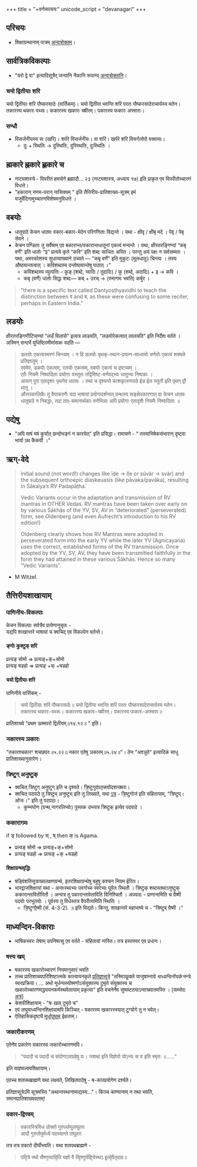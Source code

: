 +++
title = "+वर्णव्यत्ययः"
unicode_script = "devanagari"
+++

## परिचयः
- शिक्षाग्रन्थानाम् पात्रम् [अन्यत्रोक्तम्](../shixaa/uchchAraNa-parivartanam/)।

## सार्वत्रिकविकल्पाः
- "यरो द्वे वा" इत्यादिसूत्रैर् जन्यानि नैकानि रूपाण्य् [अन्यत्रोक्तानि](yaro_dve)।

### चयो द्वितीयाः शरि
चयो द्वितीयाः शरि पौष्करसादेः (वार्तिकम्)। चयो द्वितीया भवन्ति शरि परतः पौष्करसादेराचार्यस्य मतेन। तकारस्य थकारः वथ्सः। ककारस्य खकारः ख्षीरम्। पकारस्य फकारः अफ्सराः। 

### सन्धौ
- विसर्जनीयस्य सः (खरि)। शर्परे विसर्जनीयः। वा शरि। खर्परे शरि विसर्गलोपो वक्तव्यः।
  - दुः + स्थितिः →‌ दुस्थितिः, दुस्स्थितिः, दुःस्थितिः ।

## ह्मकारे ह्नकारे ह्णकारे च
- नाट्यशास्त्रे - विपरीतं हमयोगे ब्रह्मादौ… २३ (नाट्यशास्त्र, अध्याय १७) इति प्राकृत एव विपरीतोच्चारणं विधत्ते।
- "हकारान् नणम-परान् नासिक्यम् " इति तैत्तिरीय-प्रातिशाख्य-सूत्रम् इमं यजुर्वेदिनामुच्चारणविशेषमनुविधत्ते ।

## वबयोः
- धातुपाठे केचन धातवः वकार-बकार-भेदेन परिगणिताः विद्यन्ते । यथा - क्षीवृ / क्षीबृ मदे । पेवृ / पेबृ सेवने ।
- केचन पण्डिताः तु सर्वेषाम् एव बकारान्त/वकारान्तधातूनां एकत्वं मन्यन्ते । यथा, क्षीरतरङ्गिण्यां “कबृ वर्णे” इति धातोः “इ” प्रत्यये कृते “कवि” इति शब्दः साधितः अस्ति । परन्तु अयं पक्षः न सर्वसम्मतः । यथा, अमरकोशस्य सुधाव्याख्याने उच्यते — "कबृ वर्णे" इति मुकुटः (मूलधातुः) चिन्त्यः । तस्य औष्ठ्यान्तत्वात् । कविशब्दस्य दन्तोष्ठ्यान्तेषु पाठात् ।"
  - कविशब्दस्य व्युत्पत्तिः - कुङ् (शब्दे, भ्वादिः / तुदादिः) / कु (शब्दे, अदादिः) + इ → कवि ।
  - कबृ (वर्णे) धातोः सिद्धः शब्दः— कब् + उरच् → (रुमागमः भवति) कर्बुर ।

> "there is a specific text called Dantyoṣṭhyavidhi to teach the distinction between व and ब, as these were confusing to some reciter, perhaps in Eastern India."

## लडयोः
क्षीरतरङ्गिणीटिप्पण्यां "लडँ विलासे" इत्यत्र लाडयति, "लडयोरेकत्वात् लालयति" इति निर्देशः वर्तते । अस्मिन् सन्दर्भे  युधिष्ठिरमीमांंसकः वदति — 

> डलयोः एकत्वस्मरणं चिन्त्यम् । न हि डलयोः पृथक्-स्थान-प्रयत्न-साध्ययोः वर्णयोः एकत्वं शक्यते प्रतिज्ञातुम् ।  
> एवमेव, डळयोः एकत्वम्, रलयोः एकत्वम्, वबयोः एकत्वं च द्रष्टव्यम् ।  
> एतैः नियमैः निष्पादिताः प्रयोगाः वस्तुतः तद्विशिष्ट-वर्णवद्भ्यः धातुभ्यः निष्पन्नाः ।  
> आसन् पुरा एतादृशाः पृथगेव धातवः । तथा च दृश्यन्ते काशकृत्स्नपाठे ईड ईल स्तुतौ इति पृथग् द्वौ धातू ।  
> औत्तरकालिकैः तु वैयाकरणैः यदा भाषायां प्रयोगादर्शनात् ग्रन्थस्य सङ्क्षेपकारणात् वा केचन धातवः धातुपाठे न निबद्धाः, तदा तत्-समानार्थकाः वर्णभिन्नाः अपि प्रयोगाः एतादृशैः नियमैः निष्पादिताः ॥


## पद्येषु
- "अपि माषं मषं कुर्यात् छन्दोभङ्गं न कारयेत्" इति प्रसिद्धा। रामायणे - " तस्याभिषेकसंभारान् दृष्ट्वा भार्या ऽथ कैकयी ।"

## ऋग्-वेदे
> initial sound (not word!) changes like īḍe -> Iḷe or súvàr -> svàr) and the subsequent  orthoepic diaskeuasis (like pāvaka/pavāka),  resulting in Śākalya’s RV Padapāṭha. 
>
> Vedic Variants occur in the adaptation and transmission of RV mantras in OTHER Vedas. RV mantras have been taken over early on by various Śākhās of the YV, SV, AV in “deteriorated” (perseverated) form, see Oldenberg (and even Aufrecht’s introduction to his RV edition!)  
> 
> Oldenberg clearly shows how RV Mantras were adopted in perseverated form into the early YV while the later YV (Agnicayana) uses the correct, established forms of the RV transmission. Once adopted by the YV, SV, AV, they have been transmitted faithfully in the form they had attained in these various Śākhās. Hence so many “Vedic Variants”.

- M Witzel.

## तैत्तिरीयशाखायाम्
### पाणिनीय-विकल्पाः
केचन विकल्पाः सर्वत्रैव प्रायेणानुसृतः -  
यद्यपि शाखान्तरे भाषायां च क्वचिद् एव विकल्पेन वर्तन्ते।

#### ङ्णोः कुक्टुक् शरि
प्रत्यङ् सोमो => प्रत्यङ्+क्+सोमो  
प्रत्यङ् षडहो => प्रत्यङ् +क् +षडहो

#### चयो द्वितीयाः शरि
पाणिनीये वार्त्तिकम् - 

> चयो द्वितीयाः शरि पौष्करसादेः॥ चयो द्वितीया भवन्ति शरि परतः पौष्करसादेराचार्यस्य मतेन। तकारस्य थकारः-वथ्सः। ककारस्य खकारः-ख्षीरम्। पकारस्य फकारः-अफ्सराः॥

प्रातिशाख्ये "प्रथम ऊष्मपरो द्वितीयम्॥१४.१२॥ " इति।

### नकारस्य ञकारः
"तकारश्चकारꣳ शचछपरः॥५.२२॥ नकार एतेषु ञकारम्॥५.२४॥"। तेन "अश्ञुते" इत्यादिकं साधु प्रातिशाख्यानुसारेण। 

### त्रिष्टुग् अनुष्टुक्
- क्वचित् त्रिष्टुग् अनुष्टुग् इति च दृश्यते।  त्रि॒ष्टुगुद॑पत॒त्त्रयो॑दशाख्षरा।
- क्वचित् पदपाठे तु त्रिष्टुभ् अनुष्टुभ् इति तु लिख्यते, यथा [ऽत्र](https://archive.org/details/taittiriyasamhitavolume1114commentaryofbhattabhaskaramahadevashastria.universityofmysore_202003_31_A/page/n175/mode/2up) -  त्रि॒ष्टुगोज॑ इति संहितायाम्, "त्रिष्टुप्। ओजः।" इति तु पदपाठः। 
  - कुम्भघोण (ग्रन्थ,नागरलिप्योः) पुस्तक उभयत्र त्रिष्टुक् इत्येव पदपाठे । 

### ककारागमः
if ङ्  followed by  स् ,   ष्   then  क्  is Agama.

-  प्रत्यङ् सोमो => प्रत्यङ्+क्+सोमो
-  प्रत्यङ् षडहो => प्रत्यङ् +क् +षडहो

#### शिक्षाग्रन्थवृद्धिः
- षड्विंशतिसूत्राख्यलक्षणग्रन्थे, इतरशिक्षाग्रन्थेषु बहुषु कश्चन नियम ईरितः।
- भारद्वाजशिक्षायां यथा - अन्तःस्थाभ्यः पवर्गाच्च स्वरेभ्यः पूर्वतः स्थितौ । त्रिष्टुक् शब्दस्तथाऽनुष्टुक् ककारान्तावितीरितौ । अन्यत्र तु पकारान्तावेताविति विनिश्चितौ । अपवादः -  प्राणानामिति च ग्रैष्मी पदयोः परभूतयोः । पूर्वस्य तु विधेस्तत्र वैपरीत्यमिति स्थितिः ।
  - त्रि॒ष्टुग्ग्रै॒ष्मी (सं. 4-3-2). ॥ इति विद्यते। किन्तु, शाखान्तरे महाभाष्ये च - "त्रिष्टुब् ग्रैष्मी ।"

## माध्यन्दिन-विकाराः
- भाषिकस्वरः तेषाम् उपनिषत्सु एव वर्तते \- संहितायां नास्ति। तत्र हस्तस्वर एव प्रधानः।

### षस्य खम्
- षकारस्य खकारोच्चारणं नियमानुसारं भवति
- तच्च प्रातिशाख्यपरिशिष्टात्मके कात्यायनकृते [प्रतिज्ञासूत्रे](http://vedicreserve.mum.edu/shiksha/pratijna_sutram.pdf) "तस्मिञ्छुक्ले याजुषाम्नाये _माध्यन्दिनीयके_ मन्त्रे स्वरप्रक्रिया। ... अथो मूर्धन्यस्योष्मणोऽसंयुक्तस्य टुमृते संंयुक्तस्य च खकारोच्चारणमद्ध्ययनकर्मस्थवेलायाम् प्रकृत्या" इति वचनेनैव सुष्पष्टतयाऽन्वाख्यातमस्ति । \[सम्मोदः [अत्र](https://twitter.com/sammodacharya/status/953073357037031424)\]
- केशवीशिक्षायाम् - "षः खस् टुमृते च"
- एवं लघुमाध्यन्दिनशिक्षायामपि किञ्चित् - षकारस्य खकारस्स्यात् टुग्योगे तु न भवेत्।
- ऐतिहासिकदृष्ट्यै [मूर्धापृष्ठम्](../mUrdhA/) ईक्षताम्।

### जकारीकरणम्
एतेनैव प्रकारेण यकारस्य जकारोच्चारणमपि।

> "पदादौ च पदादौ च संयोगाऽवग्रहेषु यः। 
> जशब्द इति विज्ञेयो योऽन्यः स य इति स्मृतः ॥......" 

इति याज्ञवल्क्यशिक्षायाम्।

एतच्च शतपथब्राह्मणे यथा लक्ष्यते, लिखितपाठेषु - ॺ-कारप्रयोगेण दर्श्यते। 

प्रतिज्ञासूत्रेऽपि सूत्रमस्ति "अथान्तस्थानामाद्यस्य..."।
किञ्च काण्वानाम् न तथा भवति, समानप्रातिशाख्यवताम्!  


### वकार-द्वित्त्वम्
> वकारस्त्रिविधः प्रोक्तो गुरुर्ल्लघुलघूतरः  
आदौ गुरुर्लघुर्मध्ये पदस्यान्ते लघूतरः

तत्र तत्र वकारो दीर्घीभवति। यथा शतपथब्राह्मणे - 

> पवि᳘त्रे स्थो व्वैष्ण᳘व्यावि᳘ति यज्ञो वै व्वि᳘ष्णुर्यज्ञि᳘येस्थऽ इ᳘त्ये᳘वैत᳘दाह॥


